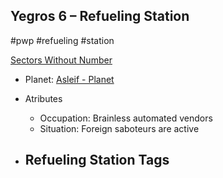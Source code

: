 ## Yegros 6 &ndash; Refueling Station

#pwp #refueling #station

[Sectors Without Number](https://sectorswithoutnumber.com/sector/bfDcBzTtgpeyLUfwzjio/refuelingStation/wDlC1QTbJzmRjc5UHtoZ)

- Planet: [Asleif - Planet](../../../Gaming/StarsWithoutNumber/PiratesWithoutPlunder/Asleif%20-%20Planet.md)

- Atributes
	- Occupation: Brainless automated vendors
	- Situation: Foreign saboteurs are active

- Refueling Station Tags
	- 
